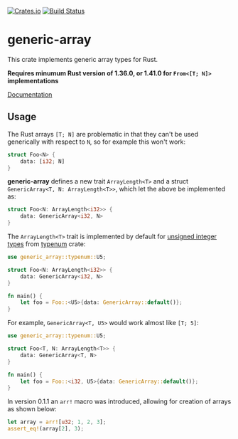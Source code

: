 [![Crates.io](https://img.shields.io/crates/v/generic-array.svg)](https://crates.io/crates/generic-array)
[![Build Status](https://travis-ci.org/fizyk20/generic-array.svg?branch=master)](https://travis-ci.org/fizyk20/generic-array)
# generic-array

This crate implements generic array types for Rust.

**Requires minumum Rust version of 1.36.0, or 1.41.0 for `From<[T; N]>` implementations**

[Documentation](http://fizyk20.github.io/generic-array/generic_array/)

## Usage

The Rust arrays `[T; N]` are problematic in that they can't be used generically with respect to `N`, so for example this won't work:

```rust
struct Foo<N> {
	data: [i32; N]
}
```

**generic-array** defines a new trait `ArrayLength<T>` and a struct `GenericArray<T, N: ArrayLength<T>>`, which let the above be implemented as:

```rust
struct Foo<N: ArrayLength<i32>> {
	data: GenericArray<i32, N>
}
```

The `ArrayLength<T>` trait is implemented by default for [unsigned integer types](http://fizyk20.github.io/generic-array/typenum/uint/index.html) from [typenum](http://fizyk20.github.io/generic-array/typenum/index.html) crate:

```rust
use generic_array::typenum::U5;

struct Foo<N: ArrayLength<i32>> {
    data: GenericArray<i32, N>
}

fn main() {
    let foo = Foo::<U5>{data: GenericArray::default()};
}
```

For example, `GenericArray<T, U5>` would work almost like `[T; 5]`:

```rust
use generic_array::typenum::U5;

struct Foo<T, N: ArrayLength<T>> {
    data: GenericArray<T, N>
}

fn main() {
    let foo = Foo::<i32, U5>{data: GenericArray::default()};
}
```

In version 0.1.1 an `arr!` macro was introduced, allowing for creation of arrays as shown below:

```rust
let array = arr![u32; 1, 2, 3];
assert_eq!(array[2], 3);
```
